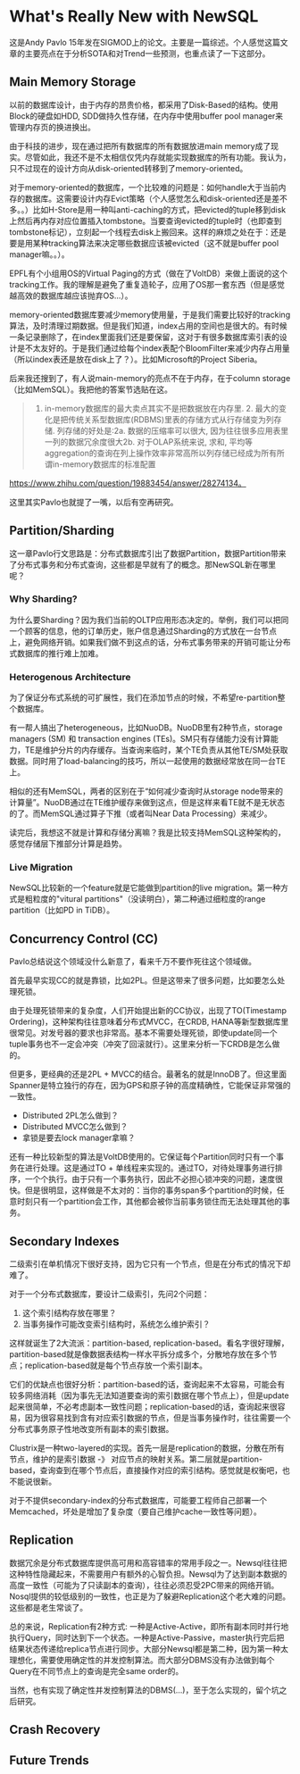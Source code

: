 # What's Really New with NewSQL

这是Andy Pavlo 15年发在SIGMOD上的论文。主要是一篇综述。个人感觉这篇文章的主要亮点在于分析SOTA和对Trend一些预测，也重点读了一下这部分。

## Main Memory Storage
以前的数据库设计，由于内存的昂贵价格，都采用了Disk-Based的结构。使用Block的硬盘如HDD, SDD做持久性存储，在内存中使用buffer pool manager来管理内存页的换进换出。

由于科技的进步，现在通过把所有数据库的所有数据放进main memory成了现实。尽管如此，我还不是不太相信仅凭内存就能实现数据库的所有功能。我认为，只不过现在的设计方向从disk-oriented转移到了memory-oriented。

对于memory-oriented的数据库，一个比较难的问题是：如何handle大于当前内存的数据库。这需要设计内存Evict策略（个人感觉怎么和disk-oriented还是差不多。。）比如H-Store是用一种叫anti-caching的方式，把evicted的tuple移到disk上然后再内存对应位置插入tombstone。当要查询evicted的tuple时（也即查到tombstone标记），立刻起一个线程去disk上搬回来。这样的麻烦之处在于：还是要是用某种tracking算法来决定哪些数据应该被evicted（这不就是buffer pool manager嘛。。）。

EPFL有个小组用OS的Virtual Paging的方式（做在了VoltDB）来做上面说的这个tracking工作。我的理解是避免了重复造轮子，应用了OS那一套东西（但是感觉越高效的数据库越应该抛弃OS...）。

memory-oriented数据库要减少memory使用量，于是我们需要比较好的tracking算法，及时清理过期数据。但是我们知道，index占用的空间也是很大的。有时候一条记录删除了，在index里面我们还是要保留，这对于有很多数据库索引表的设计是不太友好的。于是我们通过给每个index表配个BloomFilter来减少内存占用量（所以index表还是放在disk上了？）。比如Microsoft的Project Siberia。

后来我还搜到了，有人说main-memory的亮点不在于内存，在于column storage（比如MemSQL）。我把他的答案节选贴在这。

> 1. in-memory数据库的最大卖点其实不是把数据放在内存里. 2. 最大的变化是把传统关系型数据库(RDBMS)里表的存储方式从行存储变为列存储. 列存储的好处是:2a. 数据的压缩率可以很大, 因为往往很多应用表里一列的数据冗余度很大2b. 对于OLAP系统来说, 求和, 平均等aggregation的查询在列上操作效率非常高所以列存储已经成为所有所谓in-memory数据库的标准配置

https://www.zhihu.com/question/19883454/answer/28274134。

这里其实Pavlo也就提了一嘴，以后有空再研究。

## Partition/Sharding
这一章Pavlo行文思路是：分布式数据库引出了数据Partition，数据Partition带来了分布式事务和分布式查询，这些都是早就有了的概念。那NewSQL新在哪里呢？

### Why Sharding?
为什么要Sharding？因为我们当前的OLTP应用形态决定的。举例，我们可以把同一个顾客的信息，他的订单历史，账户信息通过Sharding的方式放在一台节点上，避免网络开销。如果我们做不到这点的话，分布式事务带来的开销可能让分布式数据库的推行难上加难。

### Heterogenous Architecture
为了保证分布式系统的可扩展性，我们在添加节点的时候，不希望re-partition整个数据库。

有一帮人搞出了heterogeneous，比如NuoDB。NuoDB里有2种节点，storage managers (SM) 和 transaction engines (TEs)。SM只有存储能力没有计算能力，TE是维护分片的内存缓存。当查询来临时，某个TE负责从其他TE/SM处获取数据。同时用了load-balancing的技巧，所以一起使用的数据经常放在同一台TE上。

相似的还有MemSQL，两者的区别在于“如何减少查询时从storage node带来的计算量”。NuoDB通过在TE维护缓存来做到这点，但是这样来看TE就不是无状态的了。而MemSQL通过算子下推（或者叫Near Data Processing）来减少。

读完后，我想这不就是计算和存储分离嘛？我是比较支持MemSQL这种架构的，感觉存储层下推部分计算是趋势。

### Live Migration
NewSQL比较新的一个feature就是它能做到partition的live migration。第一种方式是粗粒度的"vitural partitions"（没读明白），第二种通过细粒度的range partition（比如PD in TiDB）。

## Concurrency Control (CC)
Pavlo总结说这个领域没什么新意了，看来千万不要作死往这个领域做。

首先最早实现CC的就是靠锁，比如2PL。但是这带来了很多问题，比如要怎么处理死锁。

由于处理死锁带来的复杂度，人们开始提出新的CC协议，出现了TO(Timestamp Ordering)，这种架构往往意味着分布式MVCC，在CRDB, HANA等新型数据库里很常见。对发号器的要求也非常高。基本不需要处理死锁，即使update同一个tuple事务也不一定会冲突（冲突了回滚就行）。这里来分析一下CRDB是怎么做的。




但更多，更经典的还是2PL + MVCC的结合。最著名的就是InnoDB了。但这里面Spanner是特立独行的存在，因为GPS和原子钟的高度精确性，它能保证非常强的一致性。

* Distributed 2PL怎么做到？
* Distributed MVCC怎么做到？
* 拿锁是要去lock manager拿嘛？

还有一种比较新型的算法是VoltDB使用的。它保证每个Partition同时只有一个事务在进行处理。这是通过TO + 单线程来实现的。通过TO，对待处理事务进行排序，一个个执行。由于只有一个事务执行，因此不必担心锁冲突的问题，速度很快。但是很明显，这样做是不太对的：当你的事务span多个partition的时候，任意时刻只有一个partition会工作，其他都会被你当前事务锁住而无法处理其他的事务。

## Secondary Indexes
二级索引在单机情况下很好支持，因为它只有一个节点，但是在分布式的情况下却难了。

对于一个分布式数据库，要设计二级索引，先问2个问题：
1. 这个索引结构存放在哪里？
2. 当事务操作可能改变索引结构时，系统怎么维护索引？

这样就诞生了2大流派：partition-based, replication-based。看名字很好理解，partition-based就是像数据表结构一样水平拆分成多个，分散地存放在多个节点；replication-based就是每个节点存放一个索引副本。

它们的优缺点也很好分析：partition-based的话，查询起来不太容易，可能会有较多网络消耗（因为事先无法知道要查询的索引数据在哪个节点上），但是update起来很简单，不必考虑副本一致性问题；replication-based的话，查询起来很容易，因为很容易找到含有对应索引数据的节点，但是当事务操作时，往往需要一个分布式事务原子性地改变所有副本的索引数据。

Clustrix是一种two-layered的实现。首先一层是replication的数据，分散在所有节点，维护的是索引数据 -》 对应节点的映射关系。第二层就是partition-based，查询查到在哪个节点后，直接操作对应的索引结构。感觉就是权衡吧，也不能说很新。

对于不提供secondary-index的分布式数据库，可能要工程师自己部署一个Memcached，坏处是增加了复杂度（要自己维护cache一致性等问题）。

## Replication

数据冗余是分布式数据库提供高可用和高容错率的常用手段之一。Newsql往往把这种特性隐藏起来，不需要用户有额外的心智负担。Newsql为了达到副本数据的高度一致性（可能为了只读副本的查询），往往必须忍受2PC带来的网络开销。Nosql提供的较低级别的一致性，也正是为了躲避Replication这个老大难的问题。这些都是老生常谈了。

总的来说，Replication有2种方式: 一种是Active-Active，即所有副本同时并行地执行Query，同时达到下一个状态。一种是Active-Passive，master执行完后把结果状态传递给replica节点进行同步。大部分Newsql都是第二种，因为第一种太理想化，需要使用确定性的并发控制算法。而大部分DBMS没有办法做到每个Query在不同节点上的查询是完全same order的。

当然，也有实现了确定性并发控制算法的DBMS(...)，至于怎么实现的，留个坑之后研究。

## Crash Recovery



## Future Trends
